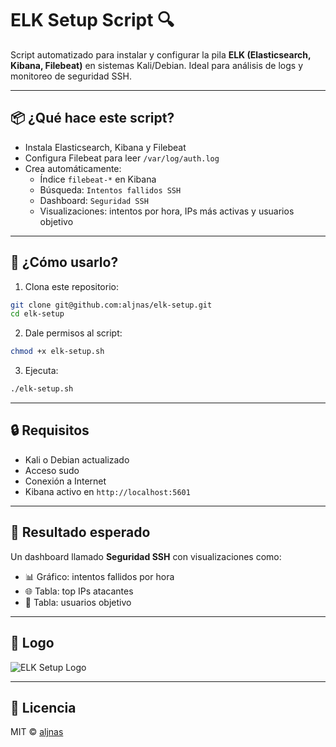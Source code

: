 # ELK Setup Script 🔍

Script automatizado para instalar y configurar la pila **ELK (Elasticsearch, Kibana, Filebeat)** en sistemas Kali/Debian. Ideal para análisis de logs y monitoreo de seguridad SSH.

---

## 📦 ¿Qué hace este script?

- Instala Elasticsearch, Kibana y Filebeat
- Configura Filebeat para leer `/var/log/auth.log`
- Crea automáticamente:
  - Índice `filebeat-*` en Kibana
  - Búsqueda: `Intentos fallidos SSH`
  - Dashboard: `Seguridad SSH`
  - Visualizaciones: intentos por hora, IPs más activas y usuarios objetivo

---

## 🚀 ¿Cómo usarlo?

1. Clona este repositorio:
```bash
git clone git@github.com:aljnas/elk-setup.git
cd elk-setup
```

2. Dale permisos al script:
```bash
chmod +x elk-setup.sh
```

3. Ejecuta:
```bash
./elk-setup.sh
```

---

## 🔒 Requisitos

- Kali o Debian actualizado
- Acceso sudo
- Conexión a Internet
- Kibana activo en `http://localhost:5601`

---

## 🧠 Resultado esperado

Un dashboard llamado **Seguridad SSH** con visualizaciones como:

- 📊 Gráfico: intentos fallidos por hora
- 🌐 Tabla: top IPs atacantes
- 👤 Tabla: usuarios objetivo

---

## 🎨 Logo

![ELK Setup Logo](assets/elk-setup-logo.png)

---

## 📃 Licencia

MIT © [aljnas](https://github.com/aljnas)
